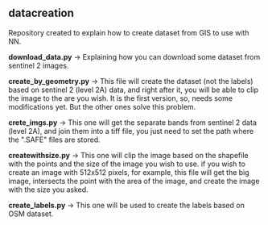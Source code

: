 ## datacreation
Repository created to explain how to create dataset from GIS to use with NN.

**download_data.py** -> Explaining how you can download some dataset from sentinel 2 images.

**create_by_geometry.py** -> This file will create the dataset (not the labels) based on sentinel 2 (level 2A) data, and right after it, you will be able to clip the image to the are you wish. It is the first version, so, needs some modifications yet. But the other ones solve this problem.

**crete_imgs.py** -> This one will get the separate bands from sentinel 2 data (level 2A), and join them into a tiff file, you just need to set the path where the ".SAFE" files are stored. 

**createwithsize.py** -> This one will clip the image based on the shapefile with the points and the size of the image you wish to use. if you wish to create an image with 512x512 pixels, for example, this file will get the big image, intersects the point with the area of the image, and create the image with the size you asked.

**create_labels.py** -> This one will be used to create the labels based on OSM dataset.
